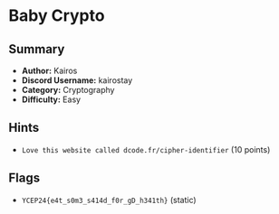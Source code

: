# Baby Crypto

## Summary
- **Author:** Kairos
- **Discord Username:** kairostay 
- **Category:** Cryptography
- **Difficulty:** Easy

## Hints
- `Love this website called dcode.fr/cipher-identifier` (10 points)

## Flags
- `YCEP24{e4t_s0m3_s414d_f0r_gD_h341th}` (static)